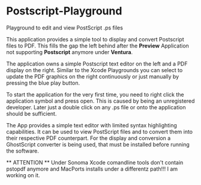 # Postscript-Playground
Playground to edit and view PostScript .ps files


This application provides a simple tool to display and convert Postscript files to PDF. This fills the gap the left behind after the <b>Preview</b> Application not supporting <b>Postscript</b> anymore under <b>Ventura</b>. </p>
		
The application owns a simple Postscript text editor on the left and a PDF display on the right. Similar to the Xcode Playgrounds you can select to update the PDF graphics on the right continuously or just manually by pressing the blue play button. 

To start the application for the very first time, you need to right click the application symbol and press open. This is caused by being an unregistered developer. Later just a double click on any .ps file or onto the application should be sufficient.

The App provides a simple text editor with limited syntax highlighting capabilities. It can be used to view PostScript files and to convert them into their respective PDF counterpart. For the display and conversion a GhostScript converter is being used, that must be installed before running the software.

** ATTENTION ** Under Sonoma Xcode comandline tools don't contain pstopdf anymore and MacPorts installs under a differentz path!!! I am working on it.
